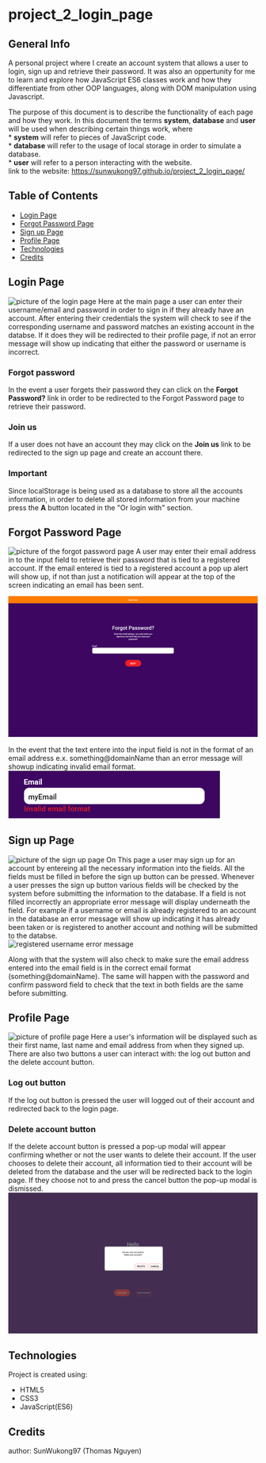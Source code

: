# project_2_login_page
## General Info
A personal project where I create an account system that allows a user to login, sign up and retrieve their password. It was also an oppertunity for me to learn and explore how JavaScript ES6 classes work and how they differentiate from other OOP languages, along with DOM manipulation using Javascript.

The purpose of this document is to describe the functionality of each page and how they work. In this document the terms **system**, **database**  and **user** will be used when describing certain things work, where 
<br>\* **system** will refer to pieces of JavaScript code. 
<br>\* **database** will refer to the usage of local storage in order to simulate a database.
<br>\* **user** will refer to a person interacting with the website.
<br>link to the website: https://sunwukong97.github.io/project_2_login_page/

## Table of Contents
+ [Login Page](#login-page)
+ [Forgot Password Page](#forgot-password-page)
+ [Sign up Page](#sign-up-page)
+ [Profile Page](#profile-page)
+ [Technologies](#technologies)
+ [Credits](#credits)

## Login Page
![picture of the login page](https://github.com/SunWukong97/project_2_login_page/blob/main/login_page_mockup/Web%201920%20%E2%80%93%20login.png)
Here at the main page a user can enter their username/email and password in order to sign in if they already have an account. After entering their credentials the system will check to see if the corresponding username and password matches an existing account in the databse. If it does they will be redirected to their profile page, if not an error message will show up indicating that either the password or username is incorrect.

### Forgot password
In the event a user forgets their password they can click on the **Forgot Password?** link in order to be redirected to the Forgot Password page to retrieve their password.

### Join us
If a user does not have an account they may click on the **Join us** link to be redirected to the sign up page and create an account there.

### Important
Since localStorage is being used as a database to store all the accounts information, in order to delete all stored information from your machine press the **A** button located in the "Or login with" section. 

## Forgot Password Page
![picture of the forgot password page](https://github.com/SunWukong97/project_2_login_page/blob/main/login_page_mockup/Web%201920%20%E2%80%93%20forgot%20password.png)
A user may enter their email address in to the input field to retrieve their password that is tied to a registered account. If the email entered is tied to a registered account a pop up alert will show up, if not than just a notification will appear at the top of the screen indicating an email has been sent.

![notification at the top of the pop up page after an email has been entered](https://github.com/SunWukong97/project_2_login_page/blob/main/login_page_mockup/Web%201920%20%E2%80%93%20forgot%20password%20%E2%80%93%201.png)

In the event that the text entere into the input field is not in the format of an email address e.x. something@domainName than an error message will showup indicating invalid email format.
<br>![error message for invalid email](https://github.com/SunWukong97/project_2_login_page/blob/main/login_page_mockup/error%20message.png)

## Sign up Page
![picture of the sign up page](https://github.com/SunWukong97/project_2_login_page/blob/main/login_page_mockup/Web%201920%20%E2%80%93%20registration.png)
On This page a user may sign up for an account by entereing all the necessary information into the fields. All the fields must be filled in before the sign up button can be pressed. Whenever a user presses the sign up button various fields will be checked by the system before submitting the information to the database. If a field is not filled incorrectly an appropriate error message will display underneath the field. For example if a username or email is already registered to an account in the database an error message will show up indicating it has already been taken or is registered to another account and nothing will be submitted to the databse.
<br>![registered username error message](https://github.com/SunWukong97/project_2_login_page/blob/main/login_page_mockup/error%20message%20%E2%80%93%202.png)

Along with that the system will also check to make sure the email address entered into the email field is in the correct email format (something@domainName). The same will happen with the password and confirm password field to check that the text in both fields are the same before submitting.

## Profile Page
![picture of profile page](https://github.com/SunWukong97/project_2_login_page/blob/main/login_page_mockup/Web%201920%20%E2%80%93%20profile.png)
Here a user's information will be displayed such as their first name, last name and email address from when they signed up. There are also two buttons a user can interact with: the log out button and the delete account button.

### Log out button
If the log out button is pressed the user will logged out of their account and redirected back to the login page.

### Delete account button
If the delete account button is pressed a pop-up modal will appear confirming whether or not the user wants to delete their account. If the user chooses to delete their account, all information tied to their account will be deleted from the database and the user will be redirected back to the login page. If they choose not to and press the cancel button the pop-up modal is dismissed. 
![pop up modal when the delete account button is pressed](https://github.com/SunWukong97/project_2_login_page/blob/main/login_page_mockup/Web%201920%20%E2%80%93%20profile%20%E2%80%93%202%20modal.png)

## Technologies
Project is created using:
+ HTML5
+ CSS3
+ JavaScript(ES6)

## Credits
author: SunWukong97 (Thomas Nguyen)
